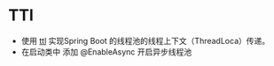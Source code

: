 # TTl

- 使用 [ttl](https://github.com/alibaba/transmittable-thread-local) 实现Spring Boot 的线程池的线程上下文（ThreadLoca）传递。
- 在启动类中 添加 @EnableAsync 开启异步线程池